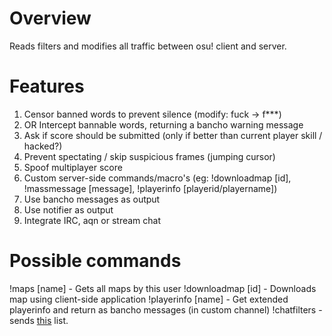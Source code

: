 # Overview
Reads filters and modifies all traffic between osu! client and server.

# Features
1. Censor banned words to prevent silence (modify: fuck -> f***)
1. OR Intercept bannable words, returning a bancho warning message
1. Ask if score should be submitted (only if better than current player skill / hacked?)
1. Prevent spectating / skip suspicious frames (jumping cursor)
1. Spoof multiplayer score
1. Custom server-side commands/macro's (eg: !downloadmap [id], !massmessage [message], !playerinfo [playerid/playername])
1. Use bancho messages as output
1. Use notifier as output
1. Integrate IRC, aqn or stream chat


# Possible commands
!maps [name] - Gets all maps by this user
!downloadmap [id] - Downloads map using client-side application
!playerinfo [name] - Get extended playerinfo and return as bancho messages (in custom channel)
!chatfilters - sends [this](https://gist.github.com/shavitush/798987e2fe32225b9125) list.
